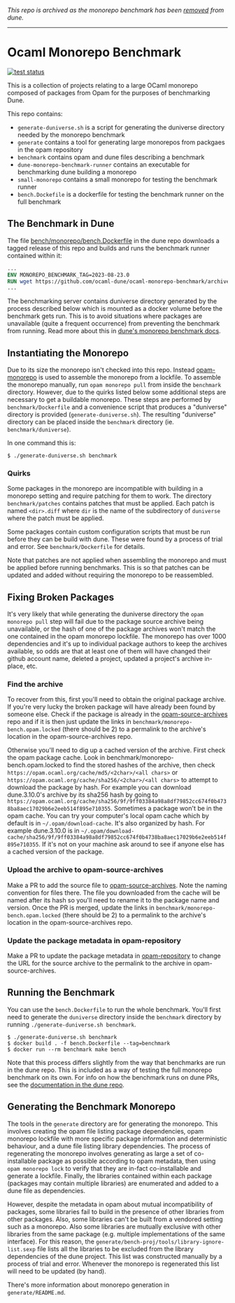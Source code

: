_This repo is archived as the monorepo benchmark has been
[removed](https://github.com/ocaml/dune/pull/11930) from
dune._

---

# Ocaml Monorepo Benchmark

[![test status](https://github.com/ocaml-dune/ocaml-monorepo-benchmark/actions/workflows/test.yml/badge.svg)](https://github.com/ocaml-dune/ocaml-monorepo-benchmark/actions/workflows/test.yml)

This is a collection of projects relating to a large OCaml monorepo composed of
packages from Opam for the purposes of benchmarking Dune.

This repo contains:

- `generate-duniverse.sh` is a script for generating the duniverse directory needed by the monorepo benchmark
- `generate` contains a tool for generating large monorepos from packgaes in the opam repository
- `benchmark` contains opam and dune files describing a benchmark
- `dune-monorepo-benchmark-runner` contains an executable for benchmarking dune building a monorepo
- `small-monorepo` contains a small monorepo for testing the benchmark runner
- `bench.Dockefile` is a dockerfile for testing the benchmark runner on the full benchmark

## The Benchmark in Dune

The file
[bench/monorepo/bench.Dockerfile](https://github.com/ocaml/dune/blob/main/bench/monorepo/bench.Dockerfile)
in the dune repo downloads a tagged release of this repo and builds and runs the
benchmark runner contained within it:

```dockerfile
...
ENV MONOREPO_BENCHMARK_TAG=2023-08-23.0
RUN wget https://github.com/ocaml-dune/ocaml-monorepo-benchmark/archive/refs/tags/$MONOREPO_BENCHMARK_TAG.tar.gz ...
...
```

The benchmarking server contains duniverse directory generated by the process
described below which is mounted as a docker volume before the benchmark gets
run. This is to avoid situations where packages are unavailable (quite a
frequent occurrence) from preventing the benchmark from running. Read more about
this in [dune's monorepo benchmark docs](https://github.com/ocaml/dune/blob/main/bench/monorepo/README.md).

## Instantiating the Monorepo

Due to its size the monorepo isn't checked into this repo. Instead
[opam-monorepo](https://github.com/tarides/opam-monorepo) is used to assemble the
monorepo from a lockfile. To assemble the monorepo manually, run `opam monorepo
pull` from inside the `benchmark` directory. However, due to the quirks listed
below some additional steps are necessary to get a buildable monorepo. These
steps are performed by `benchmark/Dockerfile` and a convenience script that
produces a "duniverse" directory is provided (`generate-duniverse.sh`). The
resulting "duniverse" directory can be placed inside the `benchmark` directory
(ie. `benchmark/duniverse`).

In one command this is:
```
$ ./generate-duniverse.sh benchmark
```

### Quirks

Some packages in the monorepo are incompatible with building in a monorepo
setting and require patching for them to work. The directory `benchmark/patches`
contains patches that must be applied. Each patch is named `<dir>.diff` where
`dir` is the name of the subdirectory of `duniverse` where the patch must be
applied.

Some packages contain custom configuration scripts that must be run before they
can be build with dune. These were found by a process of trial and error. See
`benchmark/Dockerfile` for details.

Note that patches are not applied when assembling the monorepo and must be
applied before running benchmarks. This is so that patches can be updated and
added without requiring the monorepo to be reassembled.

## Fixing Broken Packages

It's very likely that while generating the duniverse directory the `opam
monorepo pull` step will fail due to the package source archive being
unavailable, or the hash of one of the package archives won't match the one
contained in the opam monorepo lockfile. The monorepo has over 1000 dependencies
and it's up to individual package authors to keep the archives available, so
odds are that at least one of them will have changed their github account name,
deleted a project, updated a project's archive in-place, etc.

### Find the archive

To recover from this, first you'll need to obtain the original package archive.
If you're very lucky the broken package will have already been found by someone
else. Check if the package is already in the [opam-source-archives](https://github.com/ocaml/opam-source-archives/) repo
and if it is then just update the links in
`benchmark/monorepo-bench.opam.locked` (there should be 2) to a permalink to the
archive's location in the opam-source-archives repo.

Otherwise you'll need to dig up a cached version of the archive.
First check the opam package cache. Look in benchmark/monorepo-bench.opam.locked
to find the stored hashes of the archive, then check `https://opam.ocaml.org/cache/md5/<2char>/<all chars>`
or `https://opam.ocaml.org/cache/sha256/<2char>/<all chars>` to attempt to
download the package by hash. For example you can download dune.3.10.0's archive by its
sha256 hash by going to
`https://opam.ocaml.org/cache/sha256/9f/9ff03384a98a8df79852cc674f0b4738ba8aec17029b6e2eeb514f895e710355`.
Sometimes a package won't be in the opam cache. You can try your computer's
local opam cache which by default is in `~/.opam/download-cache`. It's also
organized by hash. For example dune.3.10.0 is in
`~/.opam/download-cache/sha256/9f/9ff03384a98a8df79852cc674f0b4738ba8aec17029b6e2eeb514f895e710355`.
If it's not on your machine ask around to see if anyone else has a cached
version of the package.

### Upload the archive to opam-source-archives

Make a PR to add the source file to
[opam-source-archives](https://github.com/ocaml/opam-source-archives/). Note the
naming convention for files there. The file you downloaded from the cache will
be named after its hash so you'll need to rename it to the package name and
version. Once the PR is merged, update the links in
`benchmark/monorepo-bench.opam.locked` (there should be 2) to a permalink to the
archive's location in the opam-source-archives repo.

### Update the package metadata in opam-repository

Make a PR to update the package metadata in [opam-repository](https://github.com/ocaml/opam-repository)
to change the URL for the source archive to the permalink to the archive in
opam-source-archives.


## Running the Benchmark

You can use the `bench.Dockerfile` to run the whole benchmark. You'll first need
to generate the `duniverse` directory inside the `benchmark` directory by
running `./generate-duniverse.sh benchmark`.

```
$ ./generate-duniverse.sh benchmark
$ docker build . -f bench.Dockerfile --tag=benchmark
$ docker run --rm benchmark make bench
```

Note that this process differs slightly from the way that benchmarks are run in
the dune repo. This is included as a way of testing the full monorepo benchmark
on its own. For info on how the benchmark runs on dune PRs, see the
[documentation in the dune repo](https://github.com/ocaml/dune/tree/main/bench/monorepo).

## Generating the Benchmark Monorepo

The tools in the `generate` directory are for generating the monorepo. This
involves creating the opam file listing package dependencies, opam monorepo
lockfile with more specific package information and deterministic behaviour, and
a dune file listing library dependencies. The process of regenerating the
monorepo involves generating as large a set of co-installable package as
possible according to opam metadata, then using `opam monorepo lock` to verify that they are in-fact
co-installable and generate a lockfile. Finally, the libraries contained
within each package (packages may contain multiple libraries) are enumerated and
added to a dune file as dependencies.

However, despite the metadata in opam about mutual incompatibility of packages,
some libraries fail to build in the presence of other libraries from other
packages. Also, some libraries can't be built from a vendored setting such as a
monorepo. Also some libraries are mutually exclusive with other libraries from
the same package (e.g. multiple implementations of the same interface). For this
reason, the `generate/bench-proj/tools/library-ignore-list.sexp` file lists all
the libraries to be excluded from the library dependencies of the dune project.
This list was constructed manually by a process of trial and error. Whenever the
monorepo is regenerated this list will need to be updated (by hand).

There's more information about monorepo generation in `generate/README.md`.

